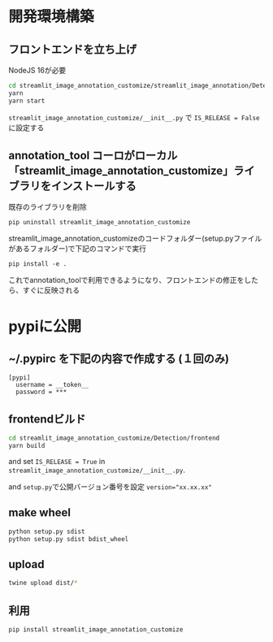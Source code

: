 
# 開発環境構築

## フロントエンドを立ち上げ
NodeJS 16が必要
```bash
cd streamlit_image_annotation_customize/streamlit_image_annotation/Detection
yarn
yarn start
```
`streamlit_image_annotation_customize/__init__.py` で `IS_RELEASE = False` に設定する

## annotation_tool コーロがローカル「streamlit_image_annotation_customize」ライブラリをインストールする
既存のライブラリを削除

```
pip uninstall streamlit_image_annotation_customize
```

streamlit_image_annotation_customizeのコードフォルダー(setup.pyファイルがあるフォルダー)で下記のコマンドで実行

```
pip install -e .
```

これでannotation_toolで利用できるようになり、フロントエンドの修正をしたら、すぐに反映される


# pypiに公開

## ~/.pypirc を下記の内容で作成する (１回のみ)

```
[pypi]
  username = __token__
  password = ***
```

## frontendビルド

```bash
cd streamlit_image_annotation_customize/Detection/frontend
yarn build
```
and set `IS_RELEASE = True` in `streamlit_image_annotation_customize/__init__.py`.

and `setup.py`で公開バージョン番号を設定  `version="xx.xx.xx" `

## make wheel

```bash
python setup.py sdist
python setup.py sdist bdist_wheel
```
## upload

```bash
twine upload dist/*
```
## 利用

```bash
pip install streamlit_image_annotation_customize
```